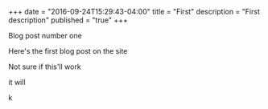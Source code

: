 +++
date = "2016-09-24T15:29:43-04:00"
title = "First"
description = "First description"
published = "true"
+++

Blog post number one

Here's the first blog post on the site

Not sure if this'll work

it will

k
